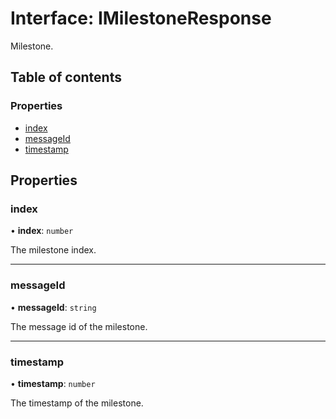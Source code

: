 # Interface: IMilestoneResponse

Milestone.

## Table of contents

### Properties

- [index](IMilestoneResponse.md#index)
- [messageId](IMilestoneResponse.md#messageid)
- [timestamp](IMilestoneResponse.md#timestamp)

## Properties

### index

• **index**: `number`

The milestone index.

___

### messageId

• **messageId**: `string`

The message id of the milestone.

___

### timestamp

• **timestamp**: `number`

The timestamp of the milestone.
